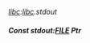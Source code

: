 _[libc](../../modules/libc/libc-module.md):[libc](../../modules/libc/libc-module.md).stdout_
##### Const stdout:[FILE](../../modules/libc/libc-file.md) Ptr

